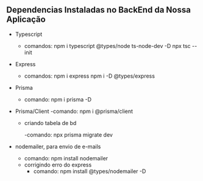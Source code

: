 ## Dependencias Instaladas no BackEnd da Nossa Aplicação

- Typescript

  - comandos:
    npm i typescript @types/node ts-node-dev -D
    npx tsc --init

- Express

  - comandos:
    npm i express
    npm i -D @types/express

- Prisma
  - comando:
    npm i prisma -D
- Prisma/Client
  -comando:
  npm i @prisma/client

  - criando tabela de bd

    -comando:
    npx prisma migrate dev

- nodemailer, para envio de e-mails
  - comando:
  npm install nodemailer
  - corrigindo erro do express
    - comando:
    npm install @types/nodemailer -D
